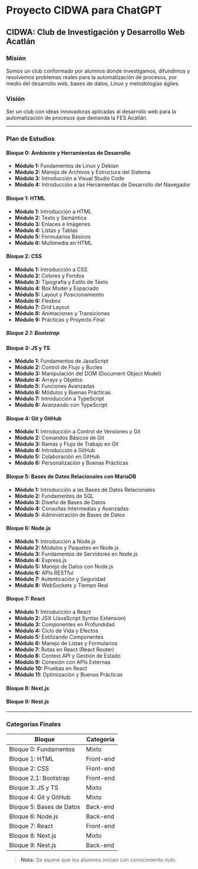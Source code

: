 # Proyecto CIDWA para ChatGPT

## CIDWA: Club de Investigación y Desarrollo Web Acatlán

### Misión

Somos un club conformado por alumnos donde investigamos, difundimos y resolvemos problemas reales para la automatización de procesos, por medio del desarrollo web, bases de datos, Linux y metodologías ágiles.

### Visión

Ser un club con ideas innovadoras aplicadas al desarrollo web para la automatización de procesos que demanda la FES Acatlán.

---

### **Plan de Estudios**

#### **Bloque 0: Ambiente y Herramientas de Desarrollo**

- **Módulo 1:** Fundamentos de Linux y Debian
- **Módulo 2:** Manejo de Archivos y Estructura del Sistema
- **Módulo 3:** Introducción a Visual Studio Code
- **Módulo 4:** Introducción a las Herramientas de Desarrollo del Navegador

#### **Bloque 1: HTML**

- **Módulo 1:** Introducción a HTML
- **Módulo 2:** Texto y Semántica
- **Módulo 3:** Enlaces e Imágenes
- **Módulo 4:** Listas y Tablas
- **Módulo 5:** Formularios Básicos
- **Módulo 6:** Multimedia en HTML

#### **Bloque 2: CSS**

- **Módulo 1:** Introducción a CSS
- **Módulo 2:** Colores y Fondos
- **Módulo 3:** Tipografía y Estilo de Texto
- **Módulo 4:** Box Model y Espaciado
- **Módulo 5:** Layout y Posicionamiento
- **Módulo 6:** Flexbox
- **Módulo 7:** Grid Layout
- **Módulo 8:** Animaciones y Transiciones
- **Módulo 9:** Prácticas y Proyecto Final

##### **Bloque 2.1: Bootstrap**

#### **Bloque 3: JS y TS**

- **Módulo 1:** Fundamentos de JavaScript
- **Módulo 2:** Control de Flujo y Bucles
- **Módulo 3:** Manipulación del DOM (Document Object Model)
- **Módulo 4:** Arrays y Objetos
- **Módulo 5:** Funciones Avanzadas
- **Módulo 6:** Módulos y Buenas Prácticas
- **Módulo 7:** Introducción a TypeScript
- **Módulo 8:** Avanzando con TypeScript

#### **Bloque 4: Git y GitHub**

- **Módulo 1:** Introducción a Control de Versiones y Git
- **Módulo 2:** Comandos Básicos de Git
- **Módulo 3:** Ramas y Flujo de Trabajo en Git
- **Módulo 4:** Introducción a GitHub
- **Módulo 5:** Colaboración en GitHub
- **Módulo 6:** Personalización y Buenas Prácticas

#### **Bloque 5: Bases de Datos Relacionales con MariaDB**

- **Módulo 1:** Introducción a las Bases de Datos Relacionales
- **Módulo 2:** Fundamentos de SQL
- **Módulo 3:** Diseño de Bases de Datos
- **Módulo 4:** Consultas Intermedias y Avanzadas
- **Módulo 5:** Administración de Bases de Datos

#### **Bloque 6: Node.js**

- **Módulo 1:** Introducción a Node.js
- **Módulo 2:** Módulos y Paquetes en Node.js
- **Módulo 3:** Fundamentos de Servidores en Node.js
- **Módulo 4:** Express.js
- **Módulo 5:** Manejo de Datos con Node.js
- **Módulo 6:** APIs RESTful
- **Módulo 7:** Autenticación y Seguridad
- **Módulo 8:** WebSockets y Tiempo Real

#### **Bloque 7: React**

- **Módulo 1:** Introducción a React
- **Módulo 2:** JSX (JavaScript Syntax Extension)
- **Módulo 3:** Componentes en Profundidad
- **Módulo 4:** Ciclo de Vida y Efectos
- **Módulo 5:** Estilizando Componentes
- **Módulo 6:** Manejo de Listas y Formularios
- **Módulo 7:** Rutas en React (React Router)
- **Módulo 8:** Context API y Gestión de Estado
- **Módulo 9:** Conexión con APIs Externas
- **Módulo 10:** Pruebas en React
- **Módulo 11:** Optimización y Buenas Prácticas

#### **Bloque 8: Next.js**

#### **Bloque 9: Nest.js**

---

### **Categorías Finales**

| **Bloque**               | **Categoría** |
| ------------------------ | ------------- |
| Bloque 0: Fundamentos    | Mixto         |
| Bloque 1: HTML           | Front-end     |
| Bloque 2: CSS            | Front-end     |
| Bloque 2.1: Bootstrap    | Front-end     |
| Bloque 3: JS y TS        | Mixto         |
| Bloque 4: Git y GitHub   | Mixto         |
| Bloque 5: Bases de Datos | Back-end      |
| Bloque 6: Node.js        | Back-end      |
| Bloque 7: React          | Front-end     |
| Bloque 8: Next.js        | Mixto         |
| Bloque 9: Nest.js        | Back-end      |

> **Nota:** Se asume que los alumnos inician con conocimiento nulo.

